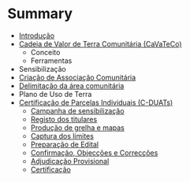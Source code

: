 # Summary

* [Introdução](README.md)
* [Cadeia de Valor de Terra Comunitária \(CaVaTeCo\)](cadeia-de-valor-de-terra-comunitaria-cavateco.md)
  * Conceito
  * Ferramentas
* Sensibilização
* [Criação de Associação Comunitária](criacao-de-associacao-comunitaria.md)
* [Delimitação da área comunitária](delimitacao-da-area-comunitaria.md)
* Plano de Uso de Terra
* [Certificação de Parcelas Individuais \(C-DUATs\)](certificacao-de-parcelas-individuais-c-duats.md)
  * [Campanha de sensibilização](certificacao-de-parcelas-individuais-c-duats/campanha-de-sensibilizacao.md)
  * [Registo dos titulares](certificacao-de-parcelas-individuais-c-duats/registo-dos-titulares.md)
  * [Produção de grelha e mapas](certificacao-de-parcelas-individuais-c-duats/producao-de-grelha-e-mapas.md)
  * [Captura dos limites](certificacao-de-parcelas-individuais-c-duats/captura-dos-limites.md)
  * [Preparação de Edital](certificacao-de-parcelas-individuais-c-duats/preparacao-de-edital.md)
  * [Confirmação, Objecções e Correcções](certificacao-de-parcelas-individuais-c-duats/confirmacao-objeccoes-e-correccoes.md)
  * [Adjudicação Provisional](certificacao-de-parcelas-individuais-c-duats/adjudicacao-provisional.md)
  * [Certificação](certificacao-de-parcelas-individuais-c-duats/certificacao.md)

